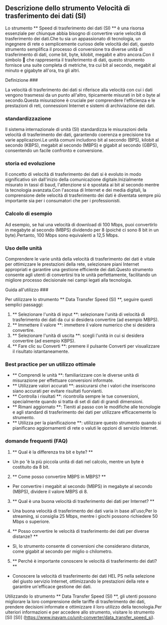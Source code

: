 ## Descrizione dello strumento Velocità di trasferimento dei dati (SI)

Lo strumento ** Speed ​​di trasferimento dei dati (SI) ** è una risorsa essenziale per chiunque abbia bisogno di convertire varie velocità di trasferimento dei dati.Che tu sia un appassionato di tecnologia, un ingegnere di rete o semplicemente curioso delle velocità dei dati, questo strumento semplifica il processo di conversione tra diverse unità di trasferimento di dati, come bit, byte, kilobit, megabit e altro ancora.Con il simbolo 📡 che rappresenta il trasferimento di dati, questo strumento fornisce una suite completa di metriche, tra cui bit al secondo, megabit al minuto e gigabyte all'ora, tra gli altri.

Definizione ###

La velocità di trasferimento dei dati si riferisce alla velocità con cui i dati vengono trasmessi da un punto all'altro, tipicamente misurati in bit o byte al secondo.Questa misurazione è cruciale per comprendere l'efficienza e le prestazioni di reti, connessioni Internet e sistemi di archiviazione dei dati.

### standardizzazione

Il sistema internazionale di unità (SI) standardizza le misurazioni della velocità di trasferimento dei dati, garantendo coerenza e precisione tra varie applicazioni.Le unità comuni includono bit al secondo (BPS), kilobit al secondo (KBPS), megabit al secondo (MBPS) e gigabit al secondo (GBPS), consentendo un facile confronto e conversione.

### storia ed evoluzione

Il concetto di velocità di trasferimento dei dati si è evoluto in modo significativo sin dall'inizio della comunicazione digitale.Inizialmente misurato in tassi di baud, l'attenzione si è spostata ai bit al secondo mentre la tecnologia avanzata.Con l'ascesa di Internet e dei media digitali, la comprensione delle velocità di trasferimento dei dati è diventata sempre più importante sia per i consumatori che per i professionisti.

### Calcolo di esempio

Ad esempio, se hai una velocità di download di 100 Mbps, puoi convertirlo in megabyte al secondo (MBPS) dividendo per 8 (poiché ci sono 8 bit in un byte).Pertanto, 100 Mbps sono equivalenti a 12,5 Mbps.

### Uso delle unità

Comprendere le varie unità della velocità di trasferimento dei dati è vitale per ottimizzare le prestazioni della rete, selezionare piani Internet appropriati e garantire una gestione efficiente dei dati.Questo strumento consente agli utenti di convertirsi tra le unità perfettamente, facilitando un migliore processo decisionale nei campi legati alla tecnologia.

Guida all'utilizzo ###

Per utilizzare lo strumento ** Data Transfer Speed ​​(SI) **, seguire questi semplici passaggi:

1. ** Selezionare l'unità di input **: selezionare l'unità di velocità di trasferimento dei dati da cui si desidera convertire (ad esempio MBPS).
2. ** Immettere il valore **: immettere il valore numerico che si desidera convertire.
3. ** Selezionare l'unità di uscita **: scegli l'unità in cui si desidera convertire (ad esempio KBPS).
4. ** Fare clic su Converti **: premere il pulsante Converti per visualizzare il risultato istantaneamente.

### Best practice per un utilizzo ottimale

- ** Comprendi le unità **: familiarizzare con le diverse unità di misurazione per effettuare conversioni informate.
- ** Utilizzare valori accurati **: assicurarsi che i valori che inseriscono siano accurati per evitare risultati fuorvianti.
- ** Controlla i risultati **: ricontrolla sempre le tue conversioni, specialmente quando si tratta di set di dati di grandi dimensioni.
- ** Rimani aggiornato **: Tieniti al passo con le modifiche alle tecnologie e agli standard di trasferimento dei dati per utilizzare efficacemente lo strumento.
- ** Utilizza per la pianificazione **: utilizzare questo strumento quando si pianificano aggiornamenti di rete o valuti le opzioni di servizio Internet.

### domande frequenti (FAQ)

1. ** Qual è la differenza tra bit e byte? **
- Un po 'è la più piccola unità di dati nel calcolo, mentre un byte è costituito da 8 bit.

2. ** Come posso convertire MBPS in MBPS? **
- Per convertire i megabit al secondo (MBPS) in megabyte al secondo (MBPS), dividere il valore MBPS di 8.

3. ** Qual è una buona velocità di trasferimento dei dati per Internet? **
- Una buona velocità di trasferimento dei dati varia in base all'uso;Per lo streaming, si consiglia 25 Mbps, mentre i giochi possono richiedere 50 Mbps o superiore.

4. ** Posso convertire le velocità di trasferimento dei dati per diverse distanze? **
- Sì, lo strumento consente di conversioni che considerano distanze, come gigabit al secondo per miglio o chilometro.

5. ** Perché è importante conoscere le velocità di trasferimento dei dati? **
- Conoscere la velocità di trasferimento dei dati HEL PS nella selezione del giusto servizio Internet, ottimizzando le prestazioni della rete e garantire un'efficace gestione dei dati.

Utilizzando lo strumento ** Data Transfer Speed ​​(SI) **, gli utenti possono migliorare la loro comprensione delle tariffe di trasferimento dei dati, prendere decisioni informate e ottimizzare il loro utilizzo della tecnologia.Per ulteriori informazioni e per accedere allo strumento, visitare lo strumento [SI) [SI)] (https://www.inayam.co/unit-converter/data_transfer_speed_si).